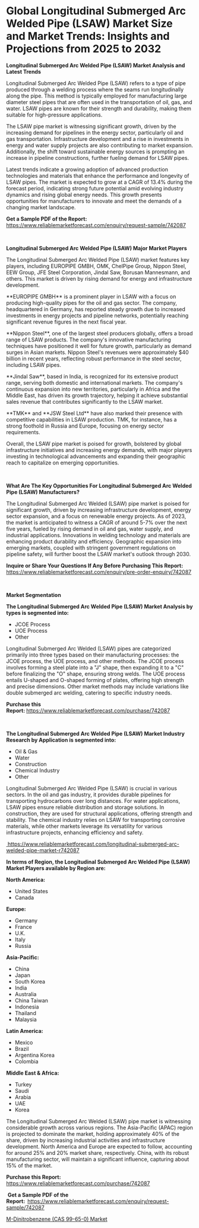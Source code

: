 <p><h1>Global Longitudinal Submerged Arc Welded Pipe (LSAW) Market Size and Market Trends: Insights and Projections from 2025 to 2032</h1></p><p><strong>Longitudinal Submerged Arc Welded Pipe (LSAW) Market Analysis and Latest Trends</strong></p>
<p><p>Longitudinal Submerged Arc Welded Pipe (LSAW) refers to a type of pipe produced through a welding process where the seams run longitudinally along the pipe. This method is typically employed for manufacturing large diameter steel pipes that are often used in the transportation of oil, gas, and water. LSAW pipes are known for their strength and durability, making them suitable for high-pressure applications.</p><p>The LSAW pipe market is witnessing significant growth, driven by the increasing demand for pipelines in the energy sector, particularly oil and gas transportation. Infrastructure development and a rise in investments in energy and water supply projects are also contributing to market expansion. Additionally, the shift toward sustainable energy sources is prompting an increase in pipeline constructions, further fueling demand for LSAW pipes.</p><p>Latest trends indicate a growing adoption of advanced production technologies and materials that enhance the performance and longevity of LSAW pipes. The market is expected to grow at a CAGR of 13.4% during the forecast period, indicating strong future potential amid evolving industry dynamics and rising global energy needs. This growth presents opportunities for manufacturers to innovate and meet the demands of a changing market landscape.</p></p>
<p><strong>Get a Sample PDF of the Report:&nbsp;</strong> <a href="https://www.reliablemarketforecast.com/enquiry/request-sample/742087?utm_campaign=1105&utm_medium=2&utm_source=Github&utm_content=ia&utm_term=02022025&utm_id=longitudinal-submerged-arc-welded-pipe-lsaw">https://www.reliablemarketforecast.com/enquiry/request-sample/742087</a></p>
<p>&nbsp;</p>
<p><strong>Longitudinal Submerged Arc Welded Pipe (LSAW) Major Market Players</strong></p>
<p><p>The Longitudinal Submerged Arc Welded Pipe (LSAW) market features key players, including EUROPIPE GMBH, OMK, ChelPipe Group, Nippon Steel, EEW Group, JFE Steel Corporation, Jindal Saw, Borusan Mannesmann, and others. This market is driven by rising demand for energy and infrastructure development.</p><p>**EUROPIPE GMBH** is a prominent player in LSAW with a focus on producing high-quality pipes for the oil and gas sector. The company, headquartered in Germany, has reported steady growth due to increased investments in energy projects and pipeline networks, potentially reaching significant revenue figures in the next fiscal year.</p><p>**Nippon Steel**, one of the largest steel producers globally, offers a broad range of LSAW products. The company's innovative manufacturing techniques have positioned it well for future growth, particularly as demand surges in Asian markets. Nippon Steel's revenues were approximately $40 billion in recent years, reflecting robust performance in the steel sector, including LSAW pipes.</p><p>**Jindal Saw**, based in India, is recognized for its extensive product range, serving both domestic and international markets. The company's continuous expansion into new territories, particularly in Africa and the Middle East, has driven its growth trajectory, helping it achieve substantial sales revenue that contributes significantly to the LSAW market.</p><p>**TMK** and **JSW Steel Ltd** have also marked their presence with competitive capabilities in LSAW production. TMK, for instance, has a strong foothold in Russia and Europe, focusing on energy sector requirements.</p><p>Overall, the LSAW pipe market is poised for growth, bolstered by global infrastructure initiatives and increasing energy demands, with major players investing in technological advancements and expanding their geographic reach to capitalize on emerging opportunities.</p></p>
<p>&nbsp;</p>
<p><strong>What Are The Key Opportunities For Longitudinal Submerged Arc Welded Pipe (LSAW) Manufacturers?</strong></p>
<p><p>The Longitudinal Submerged Arc Welded (LSAW) pipe market is poised for significant growth, driven by increasing infrastructure development, energy sector expansion, and a focus on renewable energy projects. As of 2023, the market is anticipated to witness a CAGR of around 5-7% over the next five years, fueled by rising demand in oil and gas, water supply, and industrial applications. Innovations in welding technology and materials are enhancing product durability and efficiency. Geographic expansion into emerging markets, coupled with stringent government regulations on pipeline safety, will further boost the LSAW market's outlook through 2030.</p></p>
<p><strong>Inquire or Share Your Questions If Any Before Purchasing This Report:</strong> <a href="https://www.reliablemarketforecast.com/enquiry/pre-order-enquiry/742087?utm_campaign=1105&utm_medium=2&utm_source=Github&utm_content=ia&utm_term=02022025&utm_id=longitudinal-submerged-arc-welded-pipe-lsaw">https://www.reliablemarketforecast.com/enquiry/pre-order-enquiry/742087</a></p>
<p>&nbsp;</p>
<p><strong>Market Segmentation</strong></p>
<p><strong>The Longitudinal Submerged Arc Welded Pipe (LSAW) Market Analysis by types is segmented into:</strong></p>
<p><ul><li>JCOE Process</li><li>UOE Process</li><li>Other</li></ul></p>
<p><p>Longitudinal Submerged Arc Welded (LSAW) pipes are categorized primarily into three types based on their manufacturing processes: the JCOE process, the UOE process, and other methods. The JCOE process involves forming a steel plate into a "J" shape, then expanding it to a "C" before finalizing the "O" shape, ensuring strong welds. The UOE process entails U-shaped and O-shaped forming of plates, offering high strength and precise dimensions. Other market methods may include variations like double submerged arc welding, catering to specific industry needs.</p></p>
<p><strong>Purchase this Report:&nbsp;</strong><a href="https://www.reliablemarketforecast.com/purchase/742087?utm_campaign=1105&utm_medium=2&utm_source=Github&utm_content=ia&utm_term=02022025&utm_id=longitudinal-submerged-arc-welded-pipe-lsaw">https://www.reliablemarketforecast.com/purchase/742087</a></p>
<p>&nbsp;</p>
<p><strong>The Longitudinal Submerged Arc Welded Pipe (LSAW) Market Industry Research by Application is segmented into:</strong></p>
<p><ul><li>Oil & Gas</li><li>Water</li><li>Construction</li><li>Chemical Industry</li><li>Other</li></ul></p>
<p><p>Longitudinal Submerged Arc Welded Pipe (LSAW) is crucial in various sectors. In the oil and gas industry, it provides durable pipelines for transporting hydrocarbons over long distances. For water applications, LSAW pipes ensure reliable distribution and storage solutions. In construction, they are used for structural applications, offering strength and stability. The chemical industry relies on LSAW for transporting corrosive materials, while other markets leverage its versatility for various infrastructure projects, enhancing efficiency and safety.</p></p>
<p><a href="https://www.reliablemarketforecast.com/longitudinal-submerged-arc-welded-pipe-market-r742087?utm_campaign=1105&utm_medium=2&utm_source=Github&utm_content=ia&utm_term=02022025&utm_id=longitudinal-submerged-arc-welded-pipe-lsaw">&nbsp;https://www.reliablemarketforecast.com/longitudinal-submerged-arc-welded-pipe-market-r742087</a></p>
<p><strong>In terms of Region, the Longitudinal Submerged Arc Welded Pipe (LSAW) Market Players available by Region are:</strong></p>
<p>
    <p> <strong> North America: </strong>
        <ul>
            <li>United States</li>
            <li>Canada</li>
        </ul>
        </p> 
    <p> <strong> Europe: </strong>
        <ul>
            <li>Germany</li>
            <li>France</li>
            <li>U.K.</li>
            <li>Italy</li>
            <li>Russia</li>
        </ul>
        </p> 
    <p> <strong> Asia-Pacific: </strong>
        <ul>
            <li>China</li>
            <li>Japan</li>
            <li>South Korea</li>
            <li>India</li>
            <li>Australia</li>
            <li>China Taiwan</li>
            <li>Indonesia</li>
            <li>Thailand</li>
            <li>Malaysia</li>
        </ul>
        </p> 
    <p> <strong> Latin America: </strong>
        <ul>
            <li>Mexico</li>
            <li>Brazil</li>
            <li>Argentina Korea</li>
            <li>Colombia</li>
        </ul>
        </p> 
    <p> <strong> Middle East & Africa: </strong>
        <ul>
            <li>Turkey</li>
            <li>Saudi</li>
            <li>Arabia</li>
            <li>UAE</li>
            <li>Korea</li>
        </ul>
    </p>
    </p>
<p><p>The Longitudinal Submerged Arc Welded (LSAW) pipe market is witnessing considerable growth across various regions. The Asia-Pacific (APAC) region is projected to dominate the market, holding approximately 40% of the share, driven by increasing industrial activities and infrastructure development. North America and Europe are expected to follow, accounting for around 25% and 20% market share, respectively. China, with its robust manufacturing sector, will maintain a significant influence, capturing about 15% of the market.</p></p>
<p><strong>Purchase this Report: </strong><a href="https://www.reliablemarketforecast.com/purchase/742087?utm_campaign=1105&utm_medium=2&utm_source=Github&utm_content=ia&utm_term=02022025&utm_id=longitudinal-submerged-arc-welded-pipe-lsaw">https://www.reliablemarketforecast.com/purchase/742087</a></p>
<p>&nbsp;<strong>Get a Sample PDF of the Report:&nbsp;&nbsp;</strong><a href="https://www.reliablemarketforecast.com/enquiry/request-sample/742087?utm_campaign=1105&utm_medium=2&utm_source=Github&utm_content=ia&utm_term=02022025&utm_id=longitudinal-submerged-arc-welded-pipe-lsaw">https://www.reliablemarketforecast.com/enquiry/request-sample/742087</a></p>
<p><strong></strong></p>
<p><p><a href="https://github.com/prosalinda88/Market-Research-Report-List-7/blob/main/m-dinitrobenzene-cas-99-65-0-market.md?utm_campaign=1105&utm_medium=2&utm_source=Github&utm_content=ia&utm_term=02022025&utm_id=longitudinal-submerged-arc-welded-pipe-lsaw">M-Dinitrobenzene (CAS 99-65-0) Market</a></p></p>